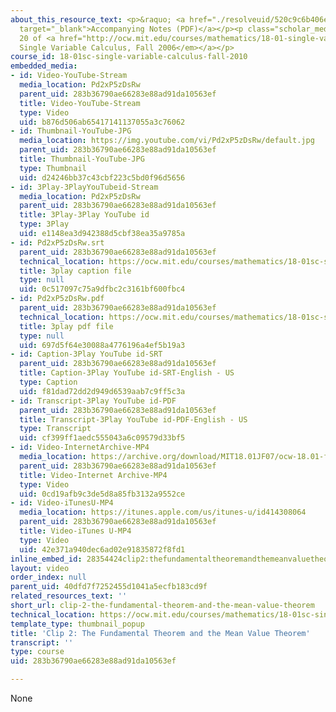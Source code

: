 ```yaml
---
about_this_resource_text: <p>&raquo; <a href="./resolveuid/520c9c6b406e92e59c533890c5c1e8f4"
  target="_blank">Accompanying Notes (PDF)</a></p><p class="scholar_medsm">From Lecture
  20 of <a href="http://ocw.mit.edu/courses/mathematics/18-01-single-variable-calculus-fall-2006/video-lectures/"><em>18.01
  Single Variable Calculus, Fall 2006</em></a></p>
course_id: 18-01sc-single-variable-calculus-fall-2010
embedded_media:
- id: Video-YouTube-Stream
  media_location: Pd2xP5zDsRw
  parent_uid: 283b36790ae66283e88ad91da10563ef
  title: Video-YouTube-Stream
  type: Video
  uid: b876d506ab65417141137055a3c76062
- id: Thumbnail-YouTube-JPG
  media_location: https://img.youtube.com/vi/Pd2xP5zDsRw/default.jpg
  parent_uid: 283b36790ae66283e88ad91da10563ef
  title: Thumbnail-YouTube-JPG
  type: Thumbnail
  uid: d24246bb37c43cbf223c5bd0f96d5656
- id: 3Play-3PlayYouTubeid-Stream
  media_location: Pd2xP5zDsRw
  parent_uid: 283b36790ae66283e88ad91da10563ef
  title: 3Play-3Play YouTube id
  type: 3Play
  uid: e1148ea3d942388d5cbf38ea35a9785a
- id: Pd2xP5zDsRw.srt
  parent_uid: 283b36790ae66283e88ad91da10563ef
  technical_location: https://ocw.mit.edu/courses/mathematics/18-01sc-single-variable-calculus-fall-2010/unit-3-the-definite-integral-and-its-applications/part-a-definition-of-the-definite-integral-and-first-fundamental-theorem/session-50-combining-the-fundamental-theorem-and-the-mean-value-theorem/clip-2-the-fundamental-theorem-and-the-mean-value-theorem/Pd2xP5zDsRw.srt
  title: 3play caption file
  type: null
  uid: 0c517097c75a9dfbc2c3161bf600fbc4
- id: Pd2xP5zDsRw.pdf
  parent_uid: 283b36790ae66283e88ad91da10563ef
  technical_location: https://ocw.mit.edu/courses/mathematics/18-01sc-single-variable-calculus-fall-2010/unit-3-the-definite-integral-and-its-applications/part-a-definition-of-the-definite-integral-and-first-fundamental-theorem/session-50-combining-the-fundamental-theorem-and-the-mean-value-theorem/clip-2-the-fundamental-theorem-and-the-mean-value-theorem/Pd2xP5zDsRw.pdf
  title: 3play pdf file
  type: null
  uid: 697d5f64e30088a4776196a4ef5b19a3
- id: Caption-3Play YouTube id-SRT
  parent_uid: 283b36790ae66283e88ad91da10563ef
  title: Caption-3Play YouTube id-SRT-English - US
  type: Caption
  uid: f81dad72dd2d949d6539aab7c9ff5c3a
- id: Transcript-3Play YouTube id-PDF
  parent_uid: 283b36790ae66283e88ad91da10563ef
  title: Transcript-3Play YouTube id-PDF-English - US
  type: Transcript
  uid: cf399ff1aedc555043a6c09579d33bf5
- id: Video-InternetArchive-MP4
  media_location: https://archive.org/download/MIT18.01JF07/ocw-18.01-f07-lec20_300k.mp4
  parent_uid: 283b36790ae66283e88ad91da10563ef
  title: Video-Internet Archive-MP4
  type: Video
  uid: 0cd19afb9c3de5d8a85fb3132a9552ce
- id: Video-iTunesU-MP4
  media_location: https://itunes.apple.com/us/itunes-u/id414308064
  parent_uid: 283b36790ae66283e88ad91da10563ef
  title: Video-iTunes U-MP4
  type: Video
  uid: 42e371a940dec6ad02e91835872f8fd1
inline_embed_id: 28354424clip2:thefundamentaltheoremandthemeanvaluetheorem76918002
layout: video
order_index: null
parent_uid: 40dfd7f7252455d1041a5ecfb183cd9f
related_resources_text: ''
short_url: clip-2-the-fundamental-theorem-and-the-mean-value-theorem
technical_location: https://ocw.mit.edu/courses/mathematics/18-01sc-single-variable-calculus-fall-2010/unit-3-the-definite-integral-and-its-applications/part-a-definition-of-the-definite-integral-and-first-fundamental-theorem/session-50-combining-the-fundamental-theorem-and-the-mean-value-theorem/clip-2-the-fundamental-theorem-and-the-mean-value-theorem
template_type: thumbnail_popup
title: 'Clip 2: The Fundamental Theorem and the Mean Value Theorem'
transcript: ''
type: course
uid: 283b36790ae66283e88ad91da10563ef

---
```

None